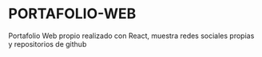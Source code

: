 # PORTAFOLIO-WEB
Portafolio Web propio realizado con React, muestra redes sociales propias y repositorios de github
